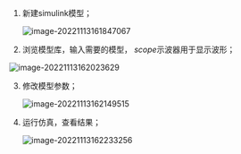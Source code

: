 1. 新建simulink模型；

   ![image-20221113161847067](https://blog-pic-1313935212.cos.ap-guangzhou.myqcloud.com/imgs/202211131618155.png)

2. 浏览模型库，输入需要的模型， *scope*示波器用于显示波形；

![image-20221113162023629](https://blog-pic-1313935212.cos.ap-guangzhou.myqcloud.com/imgs/202211131620689.png)

3. 修改模型参数；

   ![image-20221113162149515](https://blog-pic-1313935212.cos.ap-guangzhou.myqcloud.com/imgs/202211131621559.png)

4. 运行仿真，查看结果；

   ![image-20221113162233256](https://blog-pic-1313935212.cos.ap-guangzhou.myqcloud.com/imgs/202211131622310.png)



